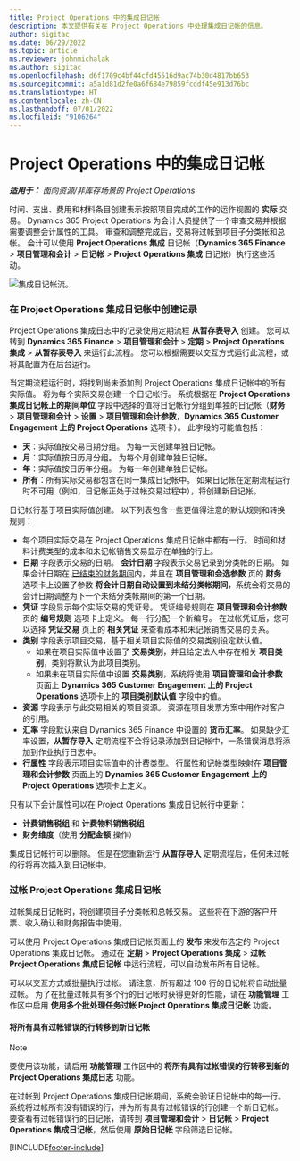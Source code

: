 ```yaml
---
title: Project Operations 中的集成日记帐
description: 本文提供有关在 Project Operations 中处理集成日记帐的信息。
author: sigitac
ms.date: 06/29/2022
ms.topic: article
ms.reviewer: johnmichalak
ms.author: sigitac
ms.openlocfilehash: d6f1709c4bf44cfd45516d9ac74b30d4817bb653
ms.sourcegitcommit: a5a1d81d2fe0a6f684e79859fcddf45e913d76bc
ms.translationtype: HT
ms.contentlocale: zh-CN
ms.lasthandoff: 07/01/2022
ms.locfileid: "9106264"
---
```

# <a name="integration-journal-in-project-operations"></a>Project Operations 中的集成日记帐

_**适用于：** 面向资源/非库存场景的 Project Operations_

时间、支出、费用和材料条目创建表示按照项目完成的工作的运作视图的 **实际** 交易。 Dynamics 365 Project Operations 为会计人员提供了一个审查交易并根据需要调整会计属性的工具。 审查和调整完成后，交易将过帐到项目子分类帐和总帐。 会计可以使用 **Project Operations 集成** 日记帐（**Dynamics 365 Finance** > **项目管理和会计** > **日记帐** > **Project Operations 集成** 日记帐）执行这些活动。

![集成日记帐流。](./media/IntegrationJournal.png)

### <a name="create-records-in-the-project-operations-integration-journal"></a>在 Project Operations 集成日记帐中创建记录

Project Operations 集成日志中的记录使用定期流程 **从暂存表导入** 创建。 您可以转到 **Dynamics 365 Finance** > **项目管理和会计** > **定期** > **Project Operations 集成** > **从暂存表导入** 来运行此流程。 您可以根据需要以交互方式运行此流程，或将其配置为在后台运行。

当定期流程运行时，将找到尚未添加到 Project Operations 集成日记帐中的所有实际值。 将为每个实际交易创建一个日记帐行。
系统根据在 **Project Operations 集成日记帐上的期间单位** 字段中选择的值将日记帐行分组到单独的日记帐（**财务** > **项目管理和会计** > **设置** > **项目管理和会计参数**，**Dynamics 365 Customer Engagement 上的 Project Operations** 选项卡）。 此字段的可能值包括：

  - **天**：实际值按交易日期分组。 为每一天创建单独日记帐。
  - **月**：实际值按日历月分组。 为每个月创建单独日记帐。
  - **年**：实际值按日历年分组。 为每一年创建单独日记帐。
  - **所有**：所有实际交易都包含在同一集成日记帐中。 如果日记帐在定期流程运行时不可用（例如，日记帐正处于过帐交易过程中），将创建新日记帐。

日记帐行基于项目实际值创建。 以下列表包含一些更值得注意的默认规则和转换规则：

  - 每个项目实际交易在 Project Operations 集成日记帐中都有一行。 时间和材料计费类型的成本和未记帐销售交易显示在单独的行上。
  - **日期** 字段表示交易的日期。 **会计日期** 字段表示交易记录到分类帐的日期。 如果会计日期在 [已结束的财务期间](/dynamics365/finance/general-ledger/close-general-ledger-at-period-end)内，并且在 **项目管理和会选参数** 页的 **财务** 选项卡上设置了参数 **将会计日期自动设置到未结分类帐期间**，系统会将交易的会计日期调整为下一个未结分类帐期间的第一个日期。
  - **凭证** 字段显示每个实际交易的凭证号。 凭证编号规则在 **项目管理和会计参数** 页的 **编号规则** 选项卡上定义。 每一行分配一个新编号。 在过帐凭证后，您可以选择 **凭证交易** 页上的 **相关凭证** 来查看成本和未记帐销售交易的关系。
  - **类别** 字段表示项目交易，基于相关项目实际值的交易类别设定默认值。
    - 如果在项目实际值中设置了 **交易类别**，并且给定法人中存在相关 **项目类别**，类别将默认为此项目类别。
    - 如果未在项目实际值中设置 **交易类别**，系统将使用 **项目管理和会计参数** 页面上 **Dynamics 365 Customer Engagement 上的 Project Operations** 选项卡上的 **项目类别默认值** 字段中的值。
  - **资源** 字段表示与此交易相关的项目资源。 资源在项目发票方案中用作对客户的引用。
  - **汇率** 字段默认来自 Dynamics 365 Finance 中设置的 **货币汇率**。 如果缺少汇率设置，**从暂存导入** 定期流程不会将记录添加到日记帐中，一条错误消息将添加到作业执行日志中。
  - **行属性** 字段表示项目实际值中的计费类型。 行属性和记帐类型映射在 **项目管理和会计参数** 页面上的 **Dynamics 365 Customer Engagement 上的 Project Operations** 选项卡上定义。

只有以下会计属性可以在 Project Operations 集成日记帐行中更新：

- **计费销售税组** 和 **计费物料销售税组**
- **财务维度**（使用 **分配金额** 操作）

集成日记帐行可以删除。 但是在您重新运行 **从暂存导入** 定期流程后，任何未过帐的行将再次插入到日记帐中。

### <a name="post-the-project-operations-integration-journal"></a>过帐 Project Operations 集成日记帐

过帐集成日记帐时，将创建项目子分类帐和总帐交易。 这些将在下游的客户开票、收入确认和财务报告中使用。

可以使用 Project Operations 集成日记帐页面上的 **发布** 来发布选定的 Project Operations 集成日记帐。 通过在 **定期** > **Project Operations 集成** > **过帐 Project Operations 集成日记帐** 中运行流程，可以自动发布所有日记帐。

可以以交互方式或批量执行过帐。 请注意，所有超过 100 行的日记帐将自动批量过帐。 为了在批量过帐具有多个行的日记帐时获得更好的性能，请在 **功能管理** 工作区中启用 **使用多个批处理任务过帐 Project Operations 集成日记帐** 功能。 

#### <a name="transfer-all-lines-that-have-posting-errors-to-a-new-journal"></a>将所有具有过帐错误的行转移到新日记帐

> [!NOTE]
> 要使用该功能，请启用 **功能管理** 工作区中的 **将所有具有过帐错误的行转移到新的 Project Operations 集成日志** 功能。

在过帐到 Project Operations 集成日记帐期间，系统会验证日记帐中的每一行。 系统将过帐所有没有错误的行，并为所有具有过帐错误的行创建一个新日记帐。 要查看有过帐错误行的日记帐，请转到 **项目管理和会计** > **日记帐** > **Project Operations 集成日记帐**，然后使用 **原始日记帐** 字段筛选日记帐。

[!INCLUDE[footer-include](../includes/footer-banner.md)]
